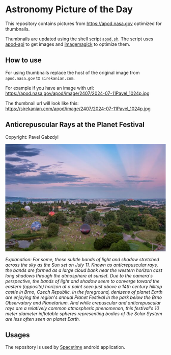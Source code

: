 # Astronomy Picture of the Day

This repository contains pictures from https://apod.nasa.gov optimized for thumbnails.

Thumbnails are updated using the shell script [`apod.sh`](apod.sh). The script
uses [apod-api](https://github.com/nasa/apod-api) to get images and [imagemagick](https://imagemagick.org) to
optimize them.

## How to use

For using thumbnails replace the host of the original image from `apod.nasa.gov` to `sirekanian.com`.

For example if you have an image with url:<br>
https://apod.nasa.gov/apod/image/2407/2024-07-11Pavel_1024p.jpg

The thumbnail url will look like this:<br>
https://sirekanian.com/apod/image/2407/2024-07-11Pavel_1024p.jpg

## Anticrepuscular Rays at the Planet Festival

Copyright: Pavel Gabzdyl

[![the picture of the day][1]][2]

_Explanation: For some, these subtle bands of light and shadow stretched across the sky as the Sun set on July 11. Known as anticrepuscular rays, the bands are formed as a large cloud bank near the western horizon cast long shadows through the atmosphere at sunset. Due to the camera's perspective, the bands of light and shadow seem to converge toward the eastern (opposite) horizon at a point seen just above a 14th century hilltop castle in Brno, Czech Republic. In the foreground, denizens of planet Earth are enjoying the region's annual Planet Festival in the park below the Brno Observatory and Planetarium. And while crepuscular and anticrepuscular rays are a relatively common atmospheric phenomenon, this festival's 10 meter diameter inflatable spheres representing bodies of the Solar System are less often seen on planet Earth._

## Usages

The repository is used by [Spacetime][3] android application.

[1]: image/2407/2024-07-11Pavel_1024p.jpg

[2]: https://apod.nasa.gov/apod/image/2407/2024-07-11Pavel_1024p.jpg

[3]: https://github.com/sirekanian/spacetime
